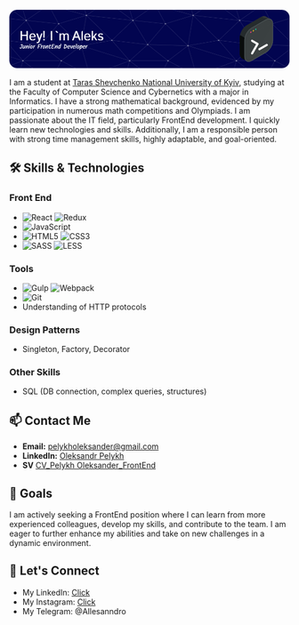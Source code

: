 ![Header](https://github.com/AleksPh/ProfileStaff/blob/master/github-header-image.png)


I am a student at [Taras Shevchenko National University of Kyiv](https://www.univ.kiev.ua/), studying at the Faculty of Computer Science and Cybernetics with a major in Informatics. I have a strong mathematical background, evidenced by my participation in numerous math competitions and Olympiads. I am passionate about the IT field, particularly FrontEnd development. I quickly learn new technologies and skills. Additionally, I am a responsible person with strong time management skills, highly adaptable, and goal-oriented.

## 🛠️ Skills & Technologies

### Front End
- ![React](https://img.shields.io/badge/React-20232A?style=flat&logo=react&logoColor=61DAFB) ![Redux](https://img.shields.io/badge/Redux-764ABC?style=flat&logo=redux&logoColor=white)
- ![JavaScript](https://img.shields.io/badge/JavaScript-323330?style=flat&logo=javascript&logoColor=F7DF1E)
- ![HTML5](https://img.shields.io/badge/HTML5-E34F26?style=flat&logo=html5&logoColor=white) ![CSS3](https://img.shields.io/badge/CSS3-1572B6?style=flat&logo=css3&logoColor=white)
- ![SASS](https://img.shields.io/badge/SASS-CC6699?style=flat&logo=sass&logoColor=white) ![LESS](https://img.shields.io/badge/Less-1D365D?style=flat&logo=less&logoColor=white)

### Tools
- ![Gulp](https://img.shields.io/badge/Gulp-CF4647?style=flat&logo=gulp&logoColor=white) ![Webpack](https://img.shields.io/badge/Webpack-8DD6F9?style=flat&logo=webpack&logoColor=black)
- ![Git](https://img.shields.io/badge/Git-F05032?style=flat&logo=git&logoColor=white)
- Understanding of HTTP protocols

### Design Patterns
- Singleton, Factory, Decorator

### Other Skills
- SQL (DB connection, complex queries, structures)

## 📫 Contact Me
- **Email:** [pelykholeksander@gmail.com](mailto:pelykholeksander@gmail.com)
- **LinkedIn:** [Oleksandr Pelykh](https://www.linkedin.com/in/oleksandr-pelykh-9a4b08293?utm_source=share&utm_campaign=share_via&utm_content=profile&utm_medium=ios_app)
- **SV** [CV_Pelykh Oleksander_FrontEnd](https://drive.google.com/drive/folders/1f521JoxW2akyzE-5nUYNfk9eYoRboowQ?usp=sharing)

## 🎯 Goals
I am actively seeking a FrontEnd position where I can learn from more experienced colleagues, develop my skills, and contribute to the team. I am eager to further enhance my abilities and take on new challenges in a dynamic environment.

## 🤝 Let's Connect
- My LinkedIn: [Click](https://www.linkedin.com/in/oleksandr-pelykh-9a4b08293?utm_source=share&utm_campaign=share_via&utm_content=profile&utm_medium=ios_app)
- My Instagram: [Click](https://www.instagram.com/_allesanndro_?igsh=MTM3YnFjODdlenNyMQ==)
- My Telegram: @Allesanndro


